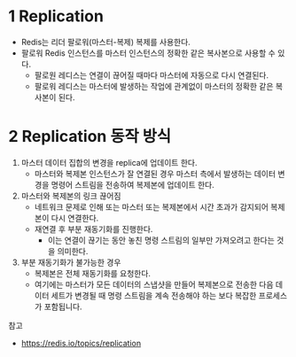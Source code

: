 

# 1 Replication

* Redis는 리더 팔로워(마스터-복제) 복제를 사용한다.
* 팔로워 Redis 인스턴스를 마스터 인스턴스의 정확한 같은 복사본으로 사용할 수 있다. 
  * 팔로원 레디스는 연결이 끊어질 때마다 마스터에 자동으로 다시 연결된다.
  * 팔로워 레디스는 마스터에 발생하는 작업에 관계없이 마스터의 정확한 같은 복사본이 된다.

 

# 2 Replication 동작 방식

1. 마스터 데이터 집합의 변경을 replica에 업데이트 한다.
   * 마스터와 복제본 인스턴스가 잘 연결된 경우 마스터 측에서 발생하는 데이터 변경을 명령어 스트림을 전송하여 복제본에 업데이트 한다.
2. 마스터와 복제본의 링크 끊어짐
   * 네트워크 문제로 인해 또는 마스터 또는 복제본에서 시간 초과가 감지되어 복제본이 다시 연결한다.
   * 재연결 후 부분 재동기화를 진행한다.
     * 이는 연결이 끊기는 동안 놓친 명령 스트림의 일부만 가져오려고 한다는 것을 의미한다.
3. 부분 재동기화가 불가능한 경우 
   * 복제본은 전체 재동기화를 요청한다.
   * 여기에는 마스터가 모든 데이터의 스냅샷을 만들어 복제본으로 전송한 다음 데이터 세트가 변경될 때 명령 스트림을 계속 전송해야 하는 보다 복잡한 프로세스가 포함됩니다.


참고

* https://redis.io/topics/replication